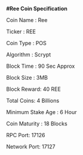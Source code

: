 <b>#Ree Coin Specification</b>

Coin Name : Ree

Ticker : REE

Coin Type : POS 

Algorithm : Scrypt

Block Time : 90 Sec Approx

Block Size : 3MB 

Block Reward: 40 REE 
 
Total Coins: 4 Billions

Minimum Stake Age : 6 Hour

Coin Maturity : 18 Blocks

RPC Port: 17126

Network Port: 17127
